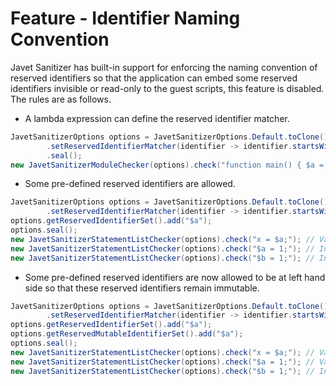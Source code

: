 # Feature - Identifier Naming Convention

Javet Sanitizer has built-in support for enforcing the naming convention of reserved identifiers so that the application can embed some reserved identifiers invisible or read-only to the guest scripts, this feature is disabled. The rules are as follows.

- A lambda expression can define the reserved identifier matcher.

```java
JavetSanitizerOptions options = JavetSanitizerOptions.Default.toClone()
        .setReservedIdentifierMatcher(identifier -> identifier.startsWith("$"))
        .seal();
new JavetSanitizerModuleChecker(options).check("function main() { $a = 1; }"); // Invalid
```

- Some pre-defined reserved identifiers are allowed.

```java
JavetSanitizerOptions options = JavetSanitizerOptions.Default.toClone()
        .setReservedIdentifierMatcher(identifier -> identifier.startsWith("$"));
options.getReservedIdentifierSet().add("$a");
options.seal();
new JavetSanitizerStatementListChecker(options).check("x = $a;"); // Valid
new JavetSanitizerStatementListChecker(options).check("$a = 1;"); // Invalid
new JavetSanitizerStatementListChecker(options).check("$b = 1;"); // Invalid
```

- Some pre-defined reserved identifiers are now allowed to be at left hand side so that these reserved identifiers remain immutable.

```java
JavetSanitizerOptions options = JavetSanitizerOptions.Default.toClone()
        .setReservedIdentifierMatcher(identifier -> identifier.startsWith("$"));
options.getReservedIdentifierSet().add("$a");
options.getReservedMutableIdentifierSet().add("$a");
options.seal();
new JavetSanitizerStatementListChecker(options).check("x = $a;"); // Valid
new JavetSanitizerStatementListChecker(options).check("$a = 1;"); // Valid
new JavetSanitizerStatementListChecker(options).check("$b = 1;"); // Invalid
```
